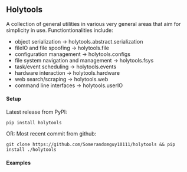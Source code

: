 ## Holytools
A collection of general utilities in various very general areas that aim for simplicity in use. 
Functiontionalities include:

- object serialization -> holytools.abstract.serialization
- fileIO and file spoofing -> holytools.file
- configuration management -> holytools.configs
- file system navigation and management -> holytools.fsys
- task/event scheduling -> holytools.events
- hardware interaction ->  holytools.hardware
- web search/scraping -> holytools.web
- command line interfaces -> holytools.userIO


#### Setup
Latest release from PyPI:
```
pip install holytools 
```

OR: Most recent commit from github:
```
git clone https://github.com/Somerandomguy10111/holytools && pip install ./holytools
```


#### Examples
